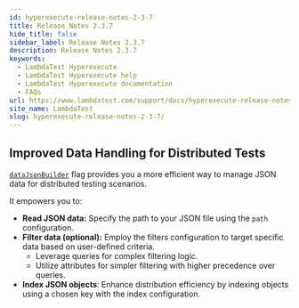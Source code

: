 ```yaml
---
id: hyperexecute-release-notes-2-3-7
title: Release Notes 2.3.7
hide_title: false
sidebar_label: Release Notes 2.3.7
description: Release Notes 2.3.7
keywords:
  - LambdaTest Hyperexecute
  - LambdaTest Hyperexecute help
  - LambdaTest Hyperexecute documentation
  - FAQs
url: https://www.lambdatest.com/support/docs/hyperexecute-release-notes-2-3-8/
site_name: LambdaTest
slug: hyperexecute-release-notes-2-3-7/
---
```


<script type="application/ld+json"
      dangerouslySetInnerHTML={{ __html: JSON.stringify({
       "@context": "https://schema.org",
        "@type": "BreadcrumbList",
        "itemListElement": [{
          "@type": "ListItem",
          "position": 1,
          "name": "Home",
          "item": "https://www.lambdatest.com"
        },{
          "@type": "ListItem",
          "position": 2,
          "name": "Support",
          "item": "https://www.lambdatest.com/support/docs/"
        },{
          "@type": "ListItem",
          "position": 3,
          "name": "Release Notes",
          "item": "https://www.lambdatest.com/support/docs/hyperexecute-release-notes-2-3-7/"
        }]
      })
    }}
></script>

## Improved Data Handling for Distributed Tests

[`dataJsonBuilder`](/support/docs/deep-dive-into-hyperexecute-yaml/#datajsonbuilder) flag provides you a more efficient way to manage JSON data for distributed testing scenarios.

It empowers you to:

- **Read JSON data:** Specify the path to your JSON file using the `path` configuration.
- **Filter data (optional):** Employ the filters configuration to target specific data based on user-defined criteria.
  - Leverage queries for complex filtering logic.
  - Utilize attributes for simpler filtering with higher precedence over queries.
- **Index JSON objects**: Enhance distribution efficiency by indexing objects using a chosen key with the index configuration.

